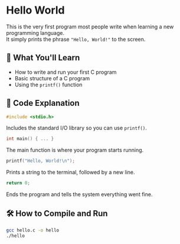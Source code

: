 # Hello World

This is the very first program most people write when learning a new programming language.  
It simply prints the phrase `"Hello, World!"` to the screen.

## 📌 What You'll Learn

- How to write and run your first C program
- Basic structure of a C program
- Using the `printf()` function

## 📄 Code Explanation

```c
#include <stdio.h>
```
Includes the standard I/O library so you can use `printf()`.

```c
int main() { ... }
```

The main function is where your program starts running.

```c
printf("Hello, World!\n");
```

Prints a string to the terminal, followed by a new line.

```c
return 0;
```
Ends the program and tells the system everything went fine.

## 🛠 How to Compile and Run

```bash
gcc hello.c -o hello
./hello
```

